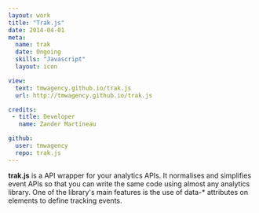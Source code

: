 ```yaml
---
layout: work
title: "Trak.js"
date: 2014-04-01
meta:
  name: trak
  date: Ongoing
  skills: "Javascript"
  layout: icon

view:
  text: tmwagency.github.io/trak.js
  url: http://tmwagency.github.io/trak.js

credits:
 - title: Developer
   name: Zander Martineau

github:
  user: tmwagency
  repo: trak.js
---
```

**trak.js** is a API wrapper for your analytics APIs. It normalises and simplifies event APIs so that you can write the same code using almost any analytics library. One of the library's main features is the use of data-* attributes on elements to define tracking events.
